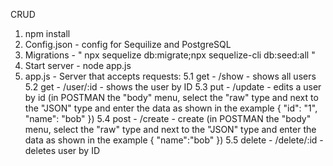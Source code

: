 CRUD 

1. npm install 
2. Config.json - config for Sequilize and PostgreSQL
3. Migrations - " npx sequelize db:migrate;npx sequelize-cli db:seed:all "   
4. Start server - node app.js
5. app.js - Server that accepts requests: 
   5.1 get - /show - shows all users                             
   5.2 get - /user/:id - shows the user by ID
   5.3 put - /update - edits a user by id (in POSTMAN the "body" menu, select the "raw" type and next to the "JSON" type and enter the data as shown in the example 
   {
    "id": "1",
    "name": "bob"
   })
   5.4 post - /create  - create (in POSTMAN the "body" menu, select the "raw" type and next to the "JSON" type and enter the data as shown in the example 
   {
    "name":"bob"
   })
   5.5 delete - /delete/:id - deletes user by ID
   
